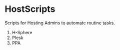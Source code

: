 HostScripts
===========

Scripts for Hosting Admins to automate routine tasks.

1. H-Sphere
2. Plesk
3. PPA
